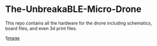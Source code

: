 # The-UnbreakaBLE-Micro-Drone

This repo contains all the hardware for the drone including schematics, board files, and even 3d print files.

1[image](https://i.imgur.com/SpWmjgB.png)
